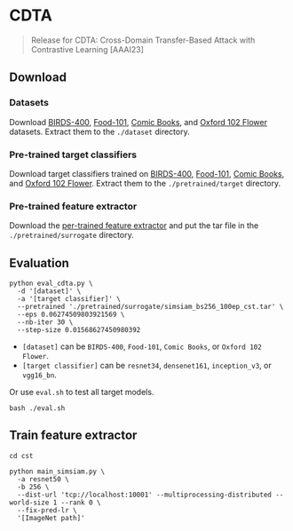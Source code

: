 # CDTA
> Release for CDTA: Cross-Domain Transfer-Based Attack with Contrastive Learning [AAAI23]

## Download

### Datasets

Download [BIRDS-400](https://github.com/LiulietLee/CDTA/releases/download/v1.1/BIRDS-400.zip), [Food-101](http://data.vision.ee.ethz.ch/cvl/food-101.tar.gz), [Comic Books](https://www.kaggle.com/datasets/cenkbircanoglu/comic-books-classification), and [Oxford 102 Flower](https://www.robots.ox.ac.uk/~vgg/data/flowers/102/) datasets. Extract them to the `./dataset` directory.

### Pre-trained target classifiers

Download target classifiers trained on [BIRDS-400](https://github.com/LiulietLee/CDTA/releases/download/v1.0/BIRDS-400.zip), [Food-101](https://github.com/LiulietLee/CDTA/releases/download/v1.0/Food-101.zip), [Comic Books](https://github.com/LiulietLee/CDTA/releases/download/v1.0/Comic.Books.zip), and [Oxford 102 Flower](https://github.com/LiulietLee/CDTA/releases/download/v1.0/Oxford.102.Flower.zip). Extract them to the `./pretrained/target` directory.

### Pre-trained feature extractor

Download the [per-trained feature extractor](https://github.com/LiulietLee/CDTA/releases/download/v1.0/simsiam_bs256_100ep_cst.tar) and put the tar file in the `./pretrained/surrogate` directory.

## Evaluation

```
python eval_cdta.py \
  -d '[dataset]' \
  -a '[target classifier]' \
  --pretrained './pretrained/surrogate/simsiam_bs256_100ep_cst.tar' \
  --eps 0.06274509803921569 \
  --nb-iter 30 \
  --step-size 0.01568627450980392
```

- `[dataset]` can be `BIRDS-400`, `Food-101`, `Comic Books`, or `Oxford 102 Flower`. 
- `[target classifier]` can be `resnet34`, `densenet161`, `inception_v3`, or `vgg16_bn`.

Or use `eval.sh` to test all target models.

```
bash ./eval.sh
```

## Train feature extractor

```
cd cst
```

```
python main_simsiam.py \
  -a resnet50 \
  -b 256 \
  --dist-url 'tcp://localhost:10001' --multiprocessing-distributed --world-size 1 --rank 0 \
  --fix-pred-lr \
  '[ImageNet path]'
```